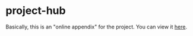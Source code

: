 # project-hub
Basically, this is an "online appendix" for the project. You can view it [here](https://learned-hands.github.io/project-hub/).

